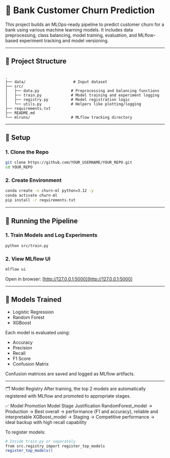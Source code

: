# 🏦 Bank Customer Churn Prediction

This project builds an MLOps-ready pipeline to predict customer churn for a bank using various machine learning models. It includes data preprocessing, class balancing, model training, evaluation, and MLflow-based experiment tracking and model versioning.

---

## 📁 Project Structure

```

.
├── data/                     # Input dataset
├── src/
│   ├── data.py              # Preprocessing and balancing functions
│   ├── train.py             # Model training and experiment logging
│   ├── registry.py          # Model registration logic
│   └── utils.py             # Helpers like plotting/logging
├── requirements.txt
├── README.md
└── mlruns/                  # MLflow tracking directory

````

---

## 🔧 Setup

### 1. Clone the Repo

```bash
git clone https://github.com/YOUR_USERNAME/YOUR_REPO.git
cd YOUR_REPO
````

### 2. Create Environment

```bash
conda create -n churn-ml python=3.12 -y
conda activate churn-ml
pip install -r requirements.txt
```

---

## 🚀 Running the Pipeline

### 1. Train Models and Log Experiments

```bash
python src/train.py
```

### 2. View MLflow UI

```bash
mlflow ui
```

Open in browser: [http://127.0.0.1:5000](http://127.0.0.1:5000)

---

## 🧠 Models Trained

* Logistic Regression
* Random Forest
* XGBoost

Each model is evaluated using:

* Accuracy
* Precision
* Recall
* F1 Score
* Confusion Matrix

Confusion matrices are saved and logged as MLflow artifacts.

---

🗂 Model Registry
After training, the top 2 models are automatically registered with MLflow and promoted to appropriate stages.

✅ Model Promotion
Model	Stage	Justification
RandomForest_model	-> Production ->	Best overall -> performance (F1 and accuracy), reliable and interpretable
XGBoost_model	-> Staging ->	Competitive performance -> ideal backup with high recall capability

To register models:

```bash
# Inside train.py or separately
from src.registry import register_top_models
register_top_models()
```

